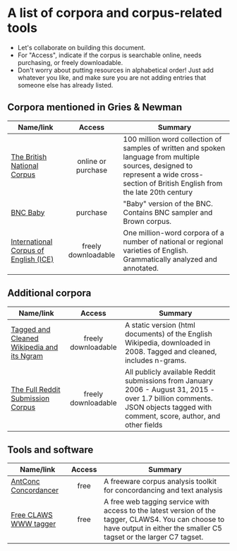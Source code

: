 # A list of corpora and corpus-related tools

- Let's collaborate on building this document.
- For "Access", indicate if the corpus is searchable online, needs purchasing, or freely downloadable.
- Don't worry about putting resources in alphabetical order! Just add whatever you like, and make sure you are not adding entries that someone else has already listed.

## Corpora mentioned in Gries & Newman

| Name/link | Access | Summary |
| --------- | :-----------: | ------- |
| [The British National Corpus](http://www.natcorp.ox.ac.uk/) | online or purchase | 100 million word collection of samples of written and spoken language from multiple sources, designed to represent a wide cross-section of British English from the late 20th century |
| [BNC Baby](http://www.natcorp.ox.ac.uk/corpus/babyinfo.html) | purchase | "Baby" version of the BNC. Contains BNC sampler and Brown corpus. |
| [International Corpus of English (ICE)](http://www.ucl.ac.uk/english-usage/projects/ice.htm) | freely downloadable | One million-word corpora of a number of national or regional varieties of English. Grammatically analyzed and annotated.|


## Additional corpora

| Name/link | Access | Summary |
| --------- | :-----------: | ------- |
|[Tagged and Cleaned Wikipedia and its Ngram](http://nlp.cs.nyu.edu/wikipedia-data/) | freely downloadable | A static version (html documents) of the English Wikipedia, downloaded in 2008. Tagged and cleaned, includes n-grams. |
|[The Full Reddit Submission Corpus](https://www.reddit.com/r/datasets/comments/3mg812/full_reddit_submission_corpus_now_available_2006/) | freely downloadable | All publicly available Reddit submissions from January 2006 - August 31, 2015 - over 1.7 billion comments. JSON objects tagged with comment, score, author, and other fields|


## Tools and software

| Name/link | Access | Summary |
| --------- | :-----------: | ------- |
| [AntConc Concordancer](http://www.laurenceanthony.net/software/antconc/) | free | A freeware corpus analysis toolkit for concordancing and text analysis |
| [Free CLAWS WWW tagger](http://ucrel.lancs.ac.uk/claws/trial.html) | free | A free web tagging service with access to the latest version of the tagger, CLAWS4. You can choose to have output in either the smaller C5 tagset or the larger C7 tagset. |
